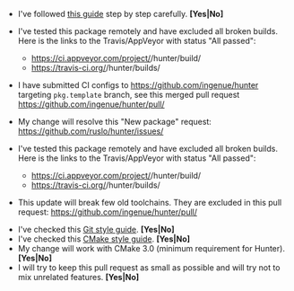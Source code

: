 <!--- Use this part of template if you're adding new package. Remove the rest. -->
<!--- BEGIN -->

* I've followed [this guide](https://docs.hunter.sh/en/latest/creating-new/create/cmake.html)
  step by step carefully. **[Yes|No]**

* I've tested this package remotely and have excluded all broken builds.
  Here is the links to the Travis/AppVeyor with status "All passed":
  
  * https://ci.appveyor.com/project/<username>/hunter/build/<build-number>
  * https://travis-ci.org/<username>/hunter/builds/<build-number>

* I have submitted CI configs to https://github.com/ingenue/hunter targeting `pkg.template` branch,
  see this merged pull request https://github.com/ingenue/hunter/pull/<number>

<!--- Remove next line if there is no corresponding "New package" issue. -->
* My change will resolve this "New package" request: https://github.com/ruslo/hunter/issues/<number>

<!--- END -->

<!--- Use this part of template if you're updating existing package. Remove the rest. -->
<!--- BEGIN -->

* I've tested this package remotely and have excluded all broken builds.
  Here is the links to the Travis/AppVeyor with status "All passed":
  
  * https://ci.appveyor.com/project/<username>/hunter/build/<build-number>
  * https://travis-ci.org/<username>/hunter/builds/<build-number>
  
<!--- Remove next line if this update doesn't break old toolchains -->
* This update will break few old toolchains.
  They are excluded in this pull request: https://github.com/ingenue/hunter/pull/<number>

<!--- END -->

<!--- Use this part of template for other type of changes. Remove the rest. -->
<!--- BEGIN -->

* I've checked this [Git style guide](https://0.readthedocs.io/en/latest/git.html). **[Yes|No]**
* I've checked this [CMake style guide](https://0.readthedocs.io/en/latest/cmake.html). **[Yes|No]**
* My change will work with CMake 3.0 (minimum requirement for Hunter). **[Yes|No]**
* I will try to keep this pull request as small as possible and will try not to mix unrelated features. **[Yes|No]**

<!--- END -->
